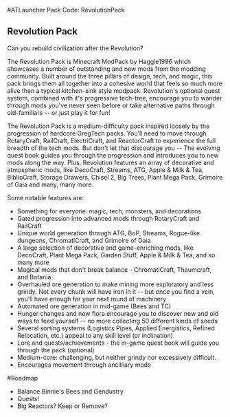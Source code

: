 #ATLauncher Pack Code: RevolutionPack

## Revolution Pack

Can you rebuild civilization after the Revolution?

The Revolution Pack is Minecraft ModPack by Haggle1996 which showcases a number of outstanding and new mods from the modding community. Built around the three pillars of design, tech, and magic, this pack brings them all together into a cohesive world that feels so much more alive than a typical kitchen-sink style modpack. Revolution's optional quest system, combined with it's progressive tech-tree, encourage you to wander through mods you've never seen before or take alternative paths through old-familiars -- or just play it for fun!

The Revolution Pack is a medium-difficulty pack inspired loosely by the progression of hardcore GregTech packs. You'll need to move through RotaryCraft, RailCraft, ElectriCraft, and ReactorCraft to experience the full breadth of the tech mods. But don't let that discourage you -- The evolving quest book guides you through the progression and introduces you to new mods along the way. Plus, Revolution features an array of decorative and atmospheric mods, like DecoCraft, Streams, ATG, Apple & Milk & Tea, BiblioCraft, Storage Drawers, Chisel 2, Big Trees, Plant Mega Pack, Grimoire of Gaia and many, many more.

Some notable features are:
- Something for everyone: magic, tech, monsters, and decorations
- Gated progression into advanced mods through RotaryCraft and RailCraft
- Unique world generation through ATG, BoP, Streams, Rogue-like dungeons, ChromatiCraft, and Grimoire of Gaia
- A large selection of decorative and game-enriching mods, like DecoCraft, Plant Mega Pack, Garden Stuff, Apple & Milk & Tea, and so many more
- Magical mods that don't break balance - ChromatiCraft, Thaumcraft, and Botania.
- Overhauled ore generation to make mining more exploratory and less grindy. Not every chunk will have iron in it -- but once you find a vein, you'll have enough for your next round of machinery
- Automated ore generation in mid-game (Bees and TC)
- Hunger changes and new flora encourage you to discover new and old ways to feed yourself -- no more collecting 50 different kinds of seeds
- Several sorting systems (Logistics Pipes, Applied Energistics, Refined Relocation, etc.) appeal to any skill level (or inclination)
- Lore and quests/achievements - the in-game quest book will guide you through the pack (optional)
- Medium-core: challenging, but neither grindy nor excessively difficult. 
- Encourages movement through ancilliary mods

#Roadmap
- Balance Binnie's Bees and Gendustry
- Quests!
- Big Reactors? Keep or Remove?
